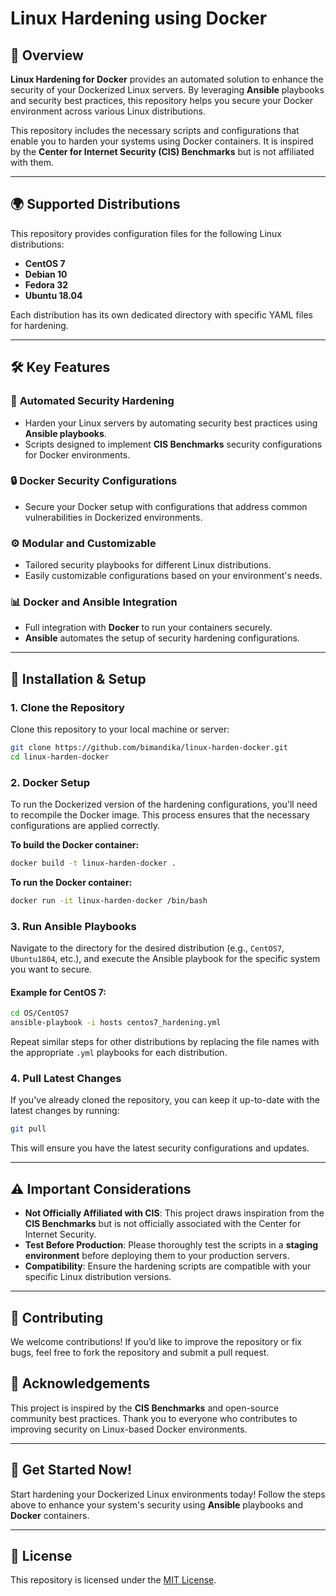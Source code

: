 # Linux Hardening using Docker

## 🔐 **Overview**

**Linux Hardening for Docker** provides an automated solution to enhance the security of your Dockerized Linux servers. By leveraging **Ansible** playbooks and security best practices, this repository helps you secure your Docker environment across various Linux distributions.

This repository includes the necessary scripts and configurations that enable you to harden your systems using Docker containers. It is inspired by the **Center for Internet Security (CIS) Benchmarks** but is not affiliated with them.

---

## 🌍 **Supported Distributions**

This repository provides configuration files for the following Linux distributions:

* **CentOS 7**
* **Debian 10**
* **Fedora 32**
* **Ubuntu 18.04**

Each distribution has its own dedicated directory with specific YAML files for hardening.

---

## 🛠️ **Key Features**

### 🚀 **Automated Security Hardening**

* Harden your Linux servers by automating security best practices using **Ansible playbooks**.
* Scripts designed to implement **CIS Benchmarks** security configurations for Docker environments.

### 🔒 **Docker Security Configurations**

* Secure your Docker setup with configurations that address common vulnerabilities in Dockerized environments.

### ⚙️ **Modular and Customizable**

* Tailored security playbooks for different Linux distributions.
* Easily customizable configurations based on your environment's needs.

### 📊 **Docker and Ansible Integration**

* Full integration with **Docker** to run your containers securely.
* **Ansible** automates the setup of security hardening configurations.

---

## 🚀 **Installation & Setup**

### 1. **Clone the Repository**

Clone this repository to your local machine or server:

```bash
git clone https://github.com/bimandika/linux-harden-docker.git
cd linux-harden-docker
```

### 2. **Docker Setup**

To run the Dockerized version of the hardening configurations, you'll need to recompile the Docker image. This process ensures that the necessary configurations are applied correctly.

**To build the Docker container:**

```bash
docker build -t linux-harden-docker .
```

**To run the Docker container:**

```bash
docker run -it linux-harden-docker /bin/bash
```

### 3. **Run Ansible Playbooks**

Navigate to the directory for the desired distribution (e.g., `CentOS7`, `Ubuntu1804`, etc.), and execute the Ansible playbook for the specific system you want to secure.

#### Example for CentOS 7:

```bash
cd OS/CentOS7
ansible-playbook -i hosts centos7_hardening.yml
```

Repeat similar steps for other distributions by replacing the file names with the appropriate `.yml` playbooks for each distribution.

### 4. **Pull Latest Changes**

If you've already cloned the repository, you can keep it up-to-date with the latest changes by running:

```bash
git pull
```

This will ensure you have the latest security configurations and updates.

---

## ⚠️ **Important Considerations**

* **Not Officially Affiliated with CIS**: This project draws inspiration from the **CIS Benchmarks** but is not officially associated with the Center for Internet Security.
* **Test Before Production**: Please thoroughly test the scripts in a **staging environment** before deploying them to your production servers.
* **Compatibility**: Ensure the hardening scripts are compatible with your specific Linux distribution versions.

---

## 📝 **Contributing**

We welcome contributions! If you’d like to improve the repository or fix bugs, feel free to fork the repository and submit a pull request.


## 🌟 **Acknowledgements**

This project is inspired by the **CIS Benchmarks** and open-source community best practices. Thank you to everyone who contributes to improving security on Linux-based Docker environments.

---

## 🏁 **Get Started Now!**

Start hardening your Dockerized Linux environments today! Follow the steps above to enhance your system's security using **Ansible** playbooks and **Docker** containers.

---

## 📝 **License**

This repository is licensed under the [MIT License](LICENSE).
